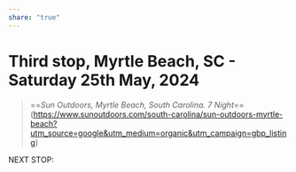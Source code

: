```yaml
---
share: "true"
---
```

<!--
published: 2024-06-02
image: https://library.wamphlett.net/photos/vamphlett/blog/header.jpg
title: Third stop, Saturday 25th May, 2024
slug: May25
next: 
-->
# Third stop, Myrtle Beach, SC - Saturday 25th May, 2024


> ==*Sun Outdoors, Myrtle Beach, South Carolina. 
> 7 Night*== (https://www.sunoutdoors.com/south-carolina/sun-outdoors-myrtle-beach?utm_source=google&utm_medium=organic&utm_campaign=gbp_listing)

















NEXT STOP: 